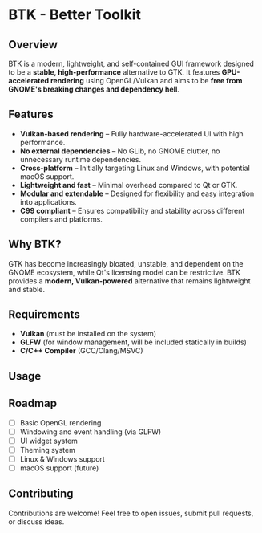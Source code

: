 # BTK - Better Toolkit 

## Overview
BTK is a modern, lightweight, and self-contained GUI framework designed to be a **stable, high-performance** alternative to GTK. It features **GPU-accelerated rendering** using OpenGL/Vulkan and aims to be **free from GNOME's breaking changes and dependency hell**.

## Features
- **Vulkan-based rendering** – Fully hardware-accelerated UI with high performance.
- **No external dependencies** – No GLib, no GNOME clutter, no unnecessary runtime dependencies.
- **Cross-platform** – Initially targeting Linux and Windows, with potential macOS support.
- **Lightweight and fast** – Minimal overhead compared to Qt or GTK.
- **Modular and extendable** – Designed for flexibility and easy integration into applications.
- **C99 compliant** – Ensures compatibility and stability across different compilers and platforms.

## Why BTK?
GTK has become increasingly bloated, unstable, and dependent on the GNOME ecosystem, while Qt's licensing model can be restrictive. BTK provides a **modern, Vulkan-powered** alternative that remains lightweight and stable.

## Requirements
- **Vulkan** (must be installed on the system)
- **GLFW** (for window management, will be included statically in builds)
- **C/C++ Compiler** (GCC/Clang/MSVC)


## Usage


## Roadmap
- [ ] Basic OpenGL rendering
- [ ] Windowing and event handling (via GLFW)
- [ ] UI widget system
- [ ] Theming system
- [ ] Linux & Windows support
- [ ] macOS support (future)

## Contributing
Contributions are welcome! Feel free to open issues, submit pull requests, or discuss ideas.




